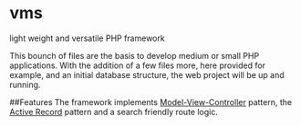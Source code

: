 # vms
light weight and versatile PHP framework

This bounch of files are the basis to develop medium or small PHP applications.
With the addition of a few files more, here provided for example, and an initial
database structure, the web project will be up and running.

##Features
The framework implements [Model-View-Controller](https://en.wikipedia.org/wiki/Model-View-Controller) pattern, the [Active Record](https://en.wikipedia.org/wiki/Active_record_pattern) pattern and a search friendly route logic.